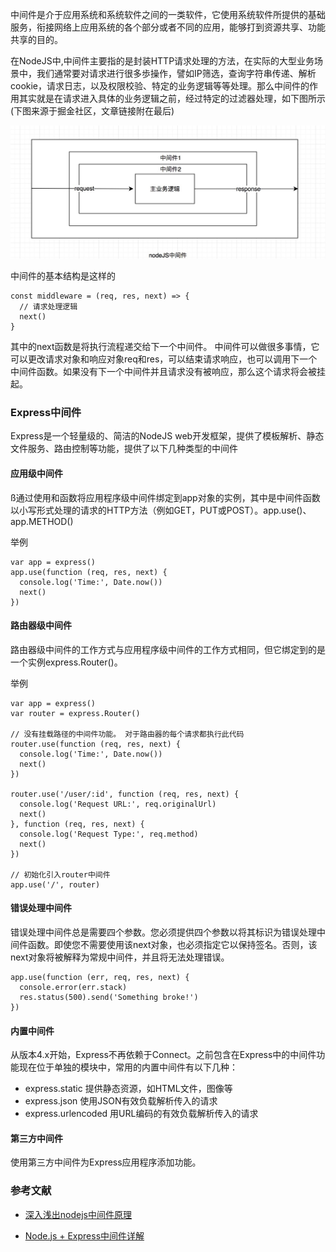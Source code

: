 中间件是介于应用系统和系统软件之间的一类软件，它使用系统软件所提供的基础服务，衔接网络上应用系统的各个部分或者不同的应用，能够打到资源共享、功能共享的目的。

在NodeJS中,中间件主要指的是封装HTTP请求处理的方法，在实际的大型业务场景中，我们通常要对请求进行很多歩操作，譬如IP筛选，查询字符串传递、解析cookie，请求日志，以及权限校验、特定的业务逻辑等等处理。那么中间件的作用其实就是在请求进入具体的业务逻辑之前，经过特定的过滤器处理，如下图所示(下图来源于掘金社区，文章链接附在最后)

![NodeJS中间件](./../images/middleware.jpg)

中间件的基本结构是这样的

```
const middleware = (req, res, next) => {
  // 请求处理逻辑
  next()
}
```
其中的next函数是将执行流程递交给下一个中间件。
中间件可以做很多事情，它可以更改请求对象和响应对象req和res，可以结束请求响应，也可以调用下一个中间件函数。如果没有下一个中间件并且请求没有被响应，那么这个请求将会被挂起。

### Express中间件

  Express是一个轻量级的、简洁的NodeJS web开发框架，提供了模板解析、静态文件服务、路由控制等功能，提供了以下几种类型的中间件

#### 应用级中间件

ß通过使用和函数将应用程序级中间件绑定到app对象的实例，其中是中间件函数以小写形式处理的请求的HTTP方法（例如GET，PUT或POST）。app.use()、app.METHOD()

举例

```
var app = express()
app.use(function (req, res, next) {
  console.log('Time:', Date.now())
  next()
})
```

#### 路由器级中间件

路由器级中间件的工作方式与应用程序级中间件的工作方式相同，但它绑定到的是一个实例express.Router()。

举例

```
var app = express()
var router = express.Router()

// 没有挂载路径的中间件功能。 对于路由器的每个请求都执行此代码
router.use(function (req, res, next) {
  console.log('Time:', Date.now())
  next()
})

router.use('/user/:id', function (req, res, next) {
  console.log('Request URL:', req.originalUrl)
  next()
}, function (req, res, next) {
  console.log('Request Type:', req.method)
  next()
})

// 初始化引入router中间件
app.use('/', router)
```

#### 错误处理中间件

  错误处理中间件总是需要四个参数。您必须提供四个参数以将其标识为错误处理中间件函数。即使您不需要使用该next对象，也必须指定它以保持签名。否则，该next对象将被解释为常规中间件，并且将无法处理错误。

```
app.use(function (err, req, res, next) {
  console.error(err.stack)
  res.status(500).send('Something broke!')
})
```

#### 内置中间件

从版本4.x开始，Express不再依赖于Connect。之前包含在Express中的中间件功能现在位于单独的模块中，常用的内置中间件有以下几种：

- express.static 提供静态资源，如HTML文件，图像等
- express.json 使用JSON有效负载解析传入的请求
- express.urlencoded 用URL编码的有效负载解析传入的请求

#### 第三方中间件

使用第三方中间件为Express应用程序添加功能。


### 参考文献

- [深入浅出nodejs中间件原理
](https://zhuanlan.zhihu.com/p/274325699)

- [Node.js + Express中间件详解
](https://juejin.cn/post/6905930211817324558)

